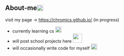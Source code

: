 ## <div style="display: flex; flex-direction: row; align-items: center;"> About-me <img class="animated-gif" style="vertical-align: middle" src="https://media.giphy.com/media/8lQyyys3SGBoUUxrUp/giphy.gif" width="20" > </div>

visit my page -> https://chromics.github.io/ (in progress)

- currently learning cs <img class="animated-gif" src="https://media.giphy.com/media/qyjQsUt0p0TT2/giphy.gif" width="20" >
- will post school projects here <img class="animated-gif" src="https://media.giphy.com/media/QNFhOolVeCzPQ2Mx85/giphy.gif" width="30">
- will occasionally write code for myself <img class="animated-gif" src="https://media.giphy.com/media/heIX5HfWgEYlW/giphy.gif" width="20" >

